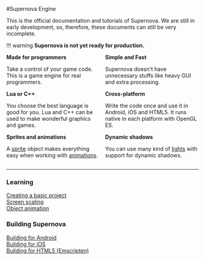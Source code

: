 #Supernova Engine

This is the official documentation and tutorials of Supernova. We are still in early development, so, therefore, these documents can still be very incomplete.

!!! warning
    **Supernova is not yet ready for production.**

<div style="display: flex">
  <div style="flex: 1; margin: 0 1em 0 0">
    <strong>Made for programmers</strong>
    <p>Take a control of your game code. This is a game engine for real programmers.</p>
  </div>
  <div style="flex: 1">
    <strong>Simple and Fast</strong>
    <p>Supernova doesn't have unnecessary stuffs like heavy GUI and extra processing.</p>
  </div>
</div>

<div style="display: flex">
  <div style="flex: 1; margin: 0 1em 0 0">
    <strong>Lua or C++</strong>
    <p>You choose the best language is good for you. Lua and C++ can be used to make wonderful graphics and games.</p>
  </div>
  <div style="flex: 1">
    <strong>Cross-platform</strong>
    <p>Write the code once and use it in Android, iOS and HTML5. It runs native in each platform with OpenGL ES.</p>
  </div>
</div>

<div style="display: flex">
  <div style="flex: 1; margin: 0 1em 0 0">
    <strong>Sprites and animations</strong>
    <p>A <a href="./learning/sprites/">sprite</a> object makes everything easy when working with <a href="./learning/object-animation/">animations</a>.</p>
  </div>
  <div style="flex: 1">
    <strong>Dynamic shadows</strong>
    <p>You can use many kind of <a href="./learning/lights/">lights</a> with support for dynamic shadows.</p>
  </div>
</div>

- - -

### Learning

[Creating a basic project](learning/creating-a-basic-project)  
[Screen scaling](learning/screen-scaling)  
[Object animation](learning/object-animation)   

### Building Supernova

[Building for Android](building-project/building-for-android)  
[Building for iOS](building-project/building-for-ios)  
[Building for HTML5 (Emscripten)](building-project/building-for-html5)

